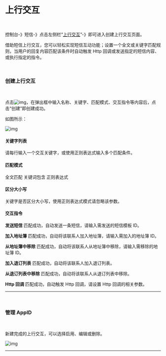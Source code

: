 # 上行交互

<br> 

控制台-》短信-》点击左侧栏“[上行交互](https://www.mysubmail.com/console/sms/interactive)”-》即可进入创建上行交互页面。

借助短信上行交互，您可以轻松实现短信互动功能；设置一个全文或关键字匹配规则，当用户的回复内容匹配该条件时自动触发 Http 回调或发送指定的短信内容、或执行指定的指令。

 <br>

### **创建上行交互**

<br>

点击![img](https://libraries.mysubmail.com/public/99040a5a4bb73c0f8ab0495dae84a27f/images/5954c02969c163edcbf13f0a959b5cea.png)，在弹出框中输入名称、关键字、匹配模式、交互指令等内容后，点击“创建”即创建成功。

如图所示：

![img](https://libraries.mysubmail.com/public/99040a5a4bb73c0f8ab0495dae84a27f/images/8339da18ddf103ce845ab9777842bc1c.gif)
<br>
#### 关键字列表
请每行输入一个交互关键字，或使用正则表达式输入多个匹配条件。
<br>
#### 匹配模式
全文匹配
关键词包含
正则表达式
<br>

#### 区分大小写
关键字是否区分大小写，使用正则表达式模式请忽略该参数。
<br>
#### 交互指令
**发送短信**
匹配成功，自动发送一条短信，请输入需发送的短信模板 ID。

**加入地址簿**
匹配成功，自动将该联系人加入地址簿，请输入需加入的地址簿 ID。

**从地址簿中移除**
匹配成功，自动将该联系人从地址簿中移除，请输入需移除的地址簿 ID。

**加入退订列表**
匹配成功，自动将该联系人加入退订列表。

**从退订列表中移除**
匹配成功，自动将该联系人从退订列表中移除。

**Http 回调**
匹配成功，自动触发 Http 回调，请设置 Http 回调的相关参数。
<br>

------

 <br>

### **管理 AppID**

<br>

新建完成的上行交互，可以选择启用、编辑或删除。

![img](https://libraries.mysubmail.com/public/99040a5a4bb73c0f8ab0495dae84a27f/images/c701e75ecc64a73af82dd4503077422a.png)

------

